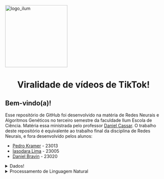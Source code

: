 <img src="https://upload.wikimedia.org/wikipedia/commons/thumb/9/9e/Ilumlogo.pdf/page1-1200px-Ilumlogo.pdf.jpg" alt="logo_ilum" width="200"/>
<h1 align="center"> Viralidade de vídeos de TikTok! </h1>

## Bem-vindo(a)!

Esse repositório de GitHub foi desenvolvido na matéria de Redes Neurais e Algoritmos Genéticos no terceiro semestre da faculdade Ilum Escola de Ciência. Matéria essa ministrada pelo professor [Daniel Cassar](https://github.com/drcassar). O trabalho deste repositório é equivalente ao trabalho final da disciplina de Redes Neurais, e fora desenvolvido pelos alunos:
+ [Pedro Kramer](https://github.com/pedrokramer) - 23013
+ [Iasodara Lima](https://github.com/Iasodara) - 23005
+ [Daniel Bravin](https://github.com/MrBravin) - 23020

<details>
    
<summary>Dados!</summary>
    
[tiktok_dataset.csv](https://github.com/pedrokramer/NN_TikTok_Virality/blob/main/tiktok_dataset.csv) são os dados que utilizamos, disponibilizados no [Kaggle](https://www.kaggle.com/datasets/yakhyojon/tiktok) , de engajamento em vídeos do tiktok. Esse dataset contém 19383 exemplos(vídeos) e contém os seguintes atributos: 
  
+ claim_status: Se o vídeo é um vídeo de afirmação ou opinião, é uma string que pode conter "claim" ou "opinion" como inputs.
+ video_id: É o número de identificação do vídeo.
+ video_duration_sec: É a duração do vídeo em segundos.
+ video_transcription_text: É a transcrição (Linguagem Natural) do que é falado nesse vídeo.
+ verified_status: É o status de verificação do perfil que postou o vídeo em questão. Uma string que pode conter "verified" ou "not verified".
+ author_ban_status: É o status de banimento do perfil que postou o vídeo. Pode conter três possíveis strings: “active”, “under scrutiny”, ou “banned”.
+ video_like_count: É a contagem de likes que o vídeo recebeu, em inteiro.
+ video_share_count: É a contagem de compartilhamentos que um vídeo recebeu. Em inteiro.
+ video_download_count: É a contagem de download que um vídeo recebeu. Em inteiro.
+ video_comment_count: É a contagem de comentários que um vídeo recebeu. Em inteiro.
+ video_view_count: Quantidade de visualizações. Nosso target!


</p>
</details>

<details>
    
<summary>Processamento de Linguagem Natural</summary>

  Todo o processo de tratamento de NL (Natural Language) foi feita no arquivo [LSA_COSINES.py](https://github.com/pedrokramer/NN_TikTok_Virality/blob/main/LSA_COSINES.py) . Os processos feitos foram os seguintes:
  
  ### Tokenização e Bag-of-Words
  + A tokenização foi feita pela biblioteca 'spacy'. Os tokens passaram por lemmarization: um processo que transforma palavras de mesma origem semântica em uma só, como transformar kissing, kissed, kiss em kiss. Além disso não foram pegadas pontuações ('!', '.', ',' e etc), espaços e stop-words (verbo to be, pronomes, "of", "from").
  + O processo de tokenização e criação da bag-of-words (BOW) foi simultâneo, a tokenização de cada exemplo criava uma nova chave para o dicionário "cont" que tinha como valor um dicionário que tinha chaves para cada palavra e quantidade que elas aparecem na setença daquele vídeo
  + Esse processo resulta numa matriz (doc x token) chamada de bag-of-words.
  + Foi tirado a palavra "moon" porque estava degenerada (tinha correlação com todos os tópicos de LSA, que será visto mais pra frente)
  + Foi tirado palavras que aparecem menos de 5 vezes que que aparecem mais de 1/1.1 ou aproximadamente 90% dos exemplos
    
  ### TF-iDF
  <img src="https://miro.medium.com/v2/resize:fit:1400/1*V9ac4hLVyms79jl65Ym_Bw.jpeg" alt="tfidf" width="500"/>
  
  + O TF-iDF (term frequency-inverse document frequency) é uma medida estatística de o quão a palavra é relevante para um documento x num conjunto de documentos. Seu cálculo é de valor a valor da matriz BOW, e seu cálculo da pela imagem acima [Fonte](https://ted-mei.medium.com/demystify-tf-idf-in-indexing-and-ranking-5c3ae88c3fa0).
  + Foi feito pela biblioteca Scikit Learn [TfidfTransformer](https://scikit-learn.org/stable/modules/generated/sklearn.feature_extraction.text.TfidfTransformer.html).
  + Foi devolvido uma matriz BOW pós tratamento de TF-iDF (doc x token)
    
  ### Latent Semantic Analysis
  + Latent Semantic Analysis (LSA) ou Análise latente de semântica é um processo de criação de tópicos que tenta separar palavras em tópicos por meio de decomposição SVD da matriz transposta da BOW pós TF-iDF
  + A decomposição SVD usada foi o [Truncated SVD](https://scikit-learn.org/stable/modules/generated/sklearn.decomposition.TruncatedSVD.html) do Scikit Learn, com o máximo de 100 composições
  + A matriz importante do SVD é a matriz U, que ao receber uma matriz BOW transposta (token X doc) devolve uma matriz token x 'token'. Entretanto, pela maneira que é organizado a matriz U do SVD funciona, as colunas perdem o significado de token ganhado dando valores de correlação dos tokens (linhas) com esse tópico indefinido.

### 


</p>
</details>
